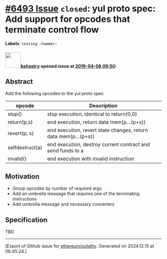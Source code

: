 # [\#6493 Issue](https://github.com/ethereum/solidity/issues/6493) `closed`: yul proto spec: Add support for opcodes that terminate control flow
**Labels**: `testing :hammer:`


#### <img src="https://avatars.githubusercontent.com/u/2388185?v=4" width="50">[bshastry](https://github.com/bshastry) opened issue at [2019-04-08 09:50](https://github.com/ethereum/solidity/issues/6493):

## Abstract

Add the following opcodes to the yul proto spec

| opcode  | Description |
| ------------- | ------------- |
| stop()  |	stop execution, identical to return(0,0) |
| return(p,s)	|	end execution, return data mem[p…(p+s)) |
| revert(p, s) |	end execution, revert state changes, return data mem[p…(p+s)) |
| selfdestruct(a)	|	end execution, destroy current contract and send funds to a |
| invalid()	|	end execution with invalid instruction |

## Motivation

- Group opcodes by number of required args
- Add an umbrella message that requires one of the terminating instructions
- Add umbrella message and necessary converters

## Specification

TBD




-------------------------------------------------------------------------------



[Export of Github issue for [ethereum/solidity](https://github.com/ethereum/solidity). Generated on 2024.12.15 at 06:45:24.]
